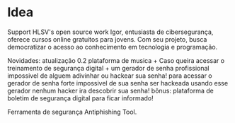# ldea

Support HLSV's open source work Igor, entusiasta de cibersegurança, oferece cursos online gratuitos para jovens. Com seu projeto, busca democratizar o acesso ao conhecimento em tecnologia e programação.

Novidades: atualização 0.2
plataforma de musica + Caso queira acessar o treinamento de segurança digital + um gerador de senha profissional impossivel de alguem adivinhar ou hackear sua senha! para acessar o gerador de senha forte impossivel de sua senha ser hackeada usando esse gerador nenhum hacker ira descobrir sua senha!
bônus: plataforma de boletim de segurança digital para ficar informado!


Ferramenta de segurança
Antiphishing Tool.
